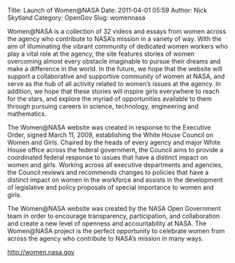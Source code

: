 Title: Launch of Women@NASA
Date: 2011-04-01 05:59
Author: Nick Skytland
Category: OpenGov
Slug: womennasa

Women@NASA is a collection of 32 videos and essays from women across the
agency who contribute to NASA’s mission in a variety of way. With the
aim of illuminating the vibrant community of dedicated women workers who
play a vital role at the agency, the site features stories of women
overcoming almost every obstacle imaginable to pursue their dreams and
make a difference in the world. In the future, we hope that the website
will support a collaborative and supportive community of women at NASA,
and serve as the hub of all activity related to women’s issues at the
agency. In addition, we hope that these stories will inspire girls
everywhere to reach for the stars, and explore the myriad of
opportunities available to them through pursuing careers in science,
technology, engineering and mathematics.

The Women@NASA website was created in response to the Executive Order,
signed March 11, 2009, establishing the White House Council on Women and
Girls. Chaired by the heads of every agency and major White House office
across the federal government, the Council aims to provide a coordinated
federal response to issues that have a distinct impact on women and
girls. Working across all executive departments and agencies, the
Council reviews and recommends changes to policies that have a distinct
impact on women in the workforce and assists in the development of
legislative and policy proposals of special importance to women and
girls.

The Women@NASA website was created by the NASA Open Government team in
order to encourage transparency, participation, and collaboration and
create a new level of openness and accountability at NASA. The
Women@NASA project is the perfect opportunity to celebrate women from
across the agency who contribute to NASA’s mission in many ways.

<http://women.nasa.gov>
